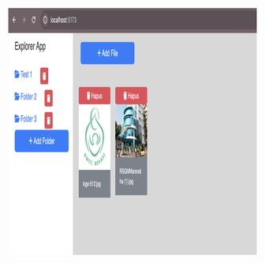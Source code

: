 <div>
  <img alt="img" src="https://github.com/DerryIkhsan/explorer-app/blob/master/image.jpg" width="850" height="500">
</div>
